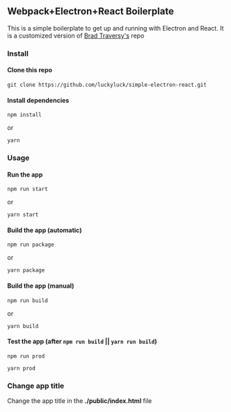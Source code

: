 ## Webpack+Electron+React Boilerplate

This is a simple boilerplate to get up and running with Electron and React. It is a customized version of [Brad Traversy's](https://github.com/bradtraversy/simple-electron-react.git) repo

### Install

#### Clone this repo

```
git clone https://github.com/luckyluck/simple-electron-react.git
```

#### Install dependencies

```
npm install
```

or

```
yarn
```

### Usage

#### Run the app

```
npm run start
```

or

```
yarn start
```

#### Build the app (automatic)

```
npm run package
```

or

```
yarn package
```

#### Build the app (manual)

```
npm run build
```

or

```
yarn build
```

#### Test the app (after `npm run build` || `yarn run build`)

```
npm run prod
```

```
yarn prod
```

### Change app title

Change the app title in the **./public/index.html** file
